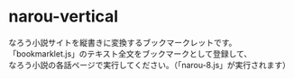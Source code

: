 # narou-vertical
なろう小説サイトを縦書きに変換するブックマークレットです。  
「bookmarklet.js」のテキスト全文をブックマークとして登録して、  
なろう小説の各話ページで実行してください。（「narou-8.js」が実行されます）
